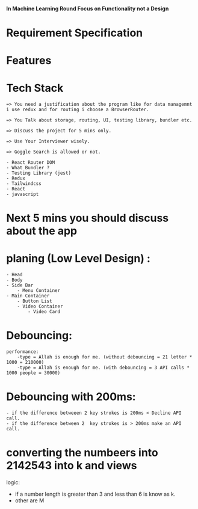 #### In Machine Learning Round Focus on Functionality not a Design

# Requirement Specification

# Features

# Tech Stack

    => You need a justification about the program like for data managemnt i use redux and for routing i choose a BrowserRouter.

    => You Talk about storage, routing, UI, testing library, bundler etc.

    => Discuss the project for 5 mins only.

    => Use Your Interviewer wisely.

    => Goggle Search is allowed or not.

    - React Router DOM
    - What Bundler ?
    - Testing Library (jest)
    - Redux
    - Tailwindcss
    - React
    - javascript

# Next 5 mins you should discuss about the app

# planing (Low Level Design) :

    - Head
    - Body
    - Side Bar
        - Menu Container
    - Main Container
        - Button List
        - Video Container
            - Video Card

# Debouncing:

    performance:
        -type = Allah is enough for me. (without debouncing = 21 letter * 1000 = 210000)
        -type = Allah is enough for me. (with debouncing = 3 API calls * 1000 people = 30000)

# Debouncing with 200ms:

    - if the difference betweeen 2 key strokes is 200ms < Decline API call.
    - if the difference between 2  key strokes is > 200ms make an API call.

# converting the numbeers into 2142543 into k and views

logic:

- if a number length is greater than 3 and less than 6 is know as k.
- other are M
